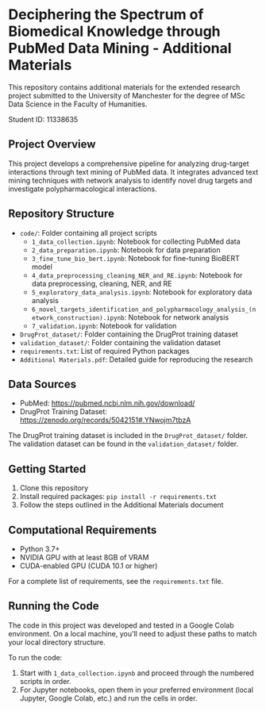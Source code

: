 # Deciphering the Spectrum of Biomedical Knowledge through PubMed Data Mining - Additional Materials

This repository contains additional materials for the extended research project submitted to the University of Manchester for the degree of MSc Data Science in the Faculty of Humanities.

Student ID: 11338635

## Project Overview

This project develops a comprehensive pipeline for analyzing drug-target interactions through text mining of PubMed data. It integrates advanced text mining techniques with network analysis to identify novel drug targets and investigate polypharmacological interactions.

## Repository Structure

- `code/`: Folder containing all project scripts
  - `1_data_collection.ipynb`: Notebook for collecting PubMed data
  - `2_data_preparation.ipynb`: Notebook for data preparation
  - `3_fine_tune_bio_bert.ipynb`: Notebook for fine-tuning BioBERT model
  - `4_data_preprocessing_cleaning_NER_and_RE.ipynb`: Notebook for data preprocessing, cleaning, NER, and RE
  - `5_exploratory_data_analysis.ipynb`: Notebook for exploratory data analysis
  - `6_novel_targets_identification_and_polypharmacology_analysis_(network_construction).ipynb`: Notebook for network analysis
  - `7_validation.ipynb`: Notebook for validation
- `DrugProt_dataset/`: Folder containing the DrugProt training dataset
- `validation_dataset/`: Folder containing the validation dataset
- `requirements.txt`: List of required Python packages
- `Additional Materials.pdf`: Detailed guide for reproducing the research

## Data Sources

- PubMed: https://pubmed.ncbi.nlm.nih.gov/download/
- DrugProt Training Dataset: https://zenodo.org/records/5042151#.YNwojm7tbzA

The DrugProt training dataset is included in the `DrugProt_dataset/` folder.
The validation dataset can be found in the `validation_dataset/` folder.

## Getting Started

1. Clone this repository
2. Install required packages: `pip install -r requirements.txt`
3. Follow the steps outlined in the Additional Materials document

## Computational Requirements

- Python 3.7+
- NVIDIA GPU with at least 8GB of VRAM
- CUDA-enabled GPU (CUDA 10.1 or higher)

For a complete list of requirements, see the `requirements.txt` file.

## Running the Code

The code in this project was developed and tested in a Google Colab environment. On a local machine, you'll need to adjust these paths to match your local directory structure.

To run the code:
1. Start with `1_data_collection.ipynb` and proceed through the numbered scripts in order.
2. For Jupyter notebooks, open them in your preferred environment (local Jupyter, Google Colab, etc.) and run the cells in order.
